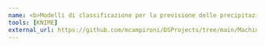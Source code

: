 ```yaml
---
name: <b>Modelli di classificazione per la previsione delle precipitazioni</b>
tools: [KNIME]
external_url: https://github.com/mcampironi/DSProjects/tree/main/Machine%20Learning
---
```

